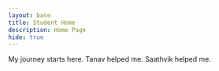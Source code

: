 ```yaml
---
layout: base
title: Student Home 
description: Home Page
hide: true
---
```


My journey starts here. Tanav helped me. Saathvik helped me.
